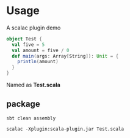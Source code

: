 # Usage

A scalac plugin demo 

```scala
object Test {
  val five = 5
  val amount = five / 0
  def main(args: Array[String]): Unit = {
    println(amount)
  }
}
```

Named as **Test.scala**

## package
```sbt clean assembly``` 

```shell script
scalac -Xplugin:scala-plugin.jar Test.scala
```
